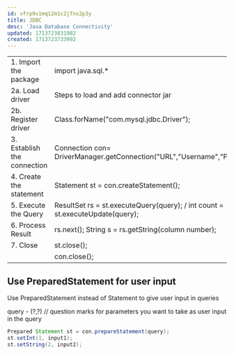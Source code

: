 ```yaml
---
id: vfrp9v1mq12m1c2jfnx2p3y
title: JDBC
desc: 'Java Database Connectivity'
updated: 1713723831982
created: 1713723733992
---
```


|                             |                                                                               |
|-----------------------------|-------------------------------------------------------------------------------|
| 1. Import the package       | import java.sql.*                                                             |
| 2a. Load driver             | Steps to load and add connector jar                                           |
| 2b. Register driver         | Class.forName("com.mysql.jdbc.Driver");                                       |
| 3. Establish the connection | Connection con= DriverManager.getConnection("URL","Username","Password");     |
| 4. Create the statement     | Statement st = con.createStatement();                                         |
| 5. Execute the Query        | ResultSet rs = st.executeQuery(query); / int count = st.executeUpdate(query); |
| 6. Process Result           | rs.next(); String s = rs.getString(column number);                            |
| 7. Close                    | st.close();                                                                   |
|                             | con.close();                                                                  |


## Use PreparedStatement for user input

Use PreparedStatement instead of Statement to give user input in queries

query - (?,?) // question marks for parameters you want to take as user input in the query

```java
Prepared Statement st = con.prepareStatement(query); 
st.setInt(1, input1); 
st.setString(2, input2);
```
